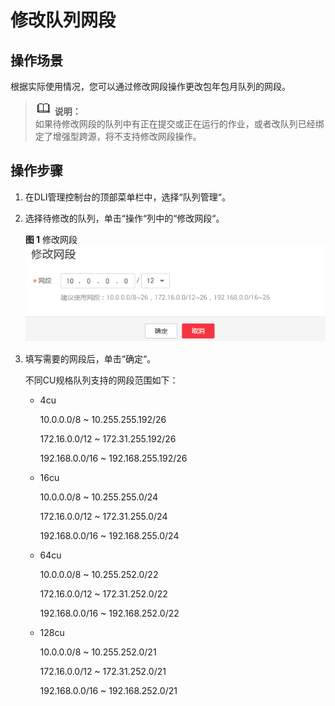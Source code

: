 # 修改队列网段<a name="dli_01_0444"></a>

## 操作场景<a name="dli_01_0443_section34490017171943"></a>

根据实际使用情况，您可以通过修改网段操作更改包年包月队列的网段。

>![](public_sys-resources/icon-note.gif) **说明：**   
>如果待修改网段的队列中有正在提交或正在运行的作业，或者改队列已经绑定了增强型跨源，将不支持修改网段操作。  

## 操作步骤<a name="dli_01_0443_section1632464319610"></a>

1.  在DLI管理控制台的顶部菜单栏中，选择“队列管理“。
2.  选择待修改的队列，单击“操作“列中的“修改网段“。

    **图 1**  修改网段<a name="dli_01_0443_fig18520577324"></a>  
    ![](figures/修改网段.png "修改网段")

3.  填写需要的网段后，单击“确定“。

    不同CU规格队列支持的网段范围如下：

    -   4cu

        10.0.0.0/8 \~ 10.255.255.192/26

        172.16.0.0/12 \~ 172.31.255.192/26

        192.168.0.0/16 \~ 192.168.255.192/26

    -   16cu

        10.0.0.0/8 \~ 10.255.255.0/24

        172.16.0.0/12 \~ 172.31.255.0/24

        192.168.0.0/16 \~ 192.168.255.0/24

    -   64cu

        10.0.0.0/8 \~ 10.255.252.0/22

        172.16.0.0/12 \~ 172.31.252.0/22

        192.168.0.0/16 \~ 192.168.252.0/22

    -   128cu

        10.0.0.0/8 \~ 10.255.252.0/21

        172.16.0.0/12 \~ 172.31.252.0/21

        192.168.0.0/16 \~ 192.168.252.0/21



